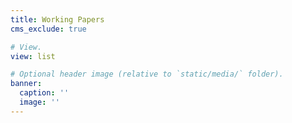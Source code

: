 ```yaml
---
title: Working Papers
cms_exclude: true

# View.
view: list

# Optional header image (relative to `static/media/` folder).
banner:
  caption: ''
  image: ''
---
```

